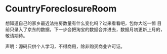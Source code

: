 # CountryForeclosureRoom
想知道自己的家乡最近法拍房数量有什么变化吗？过来看看吧，包你大吃一惊
目前只录入了京东的数据，下一步会把淘宝的数据合并进去，数据月初更新上月的，敬请期待。

声明：源码只供个人学习，不得商用，除非购买商业许可证。
